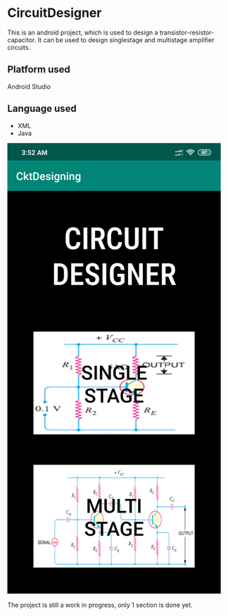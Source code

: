 # CircuitDesigner
This is an android project, which is used to design a transistor-resistor-capacitor.
It can be used to design singlestage and multistage amplifier circuits.

## Platform used
Android Studio

## Language used
- XML
- Java

![alt text](screenshot.png)


The project is still a work in progress, only 1 section is done yet.
